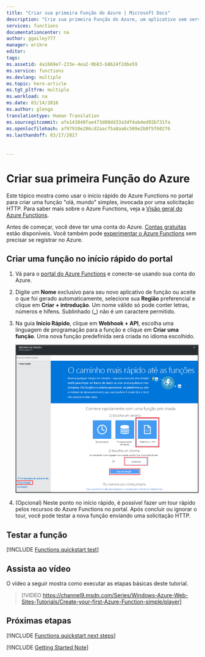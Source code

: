 ```yaml
---
title: "Criar sua primeira Função do Azure | Microsoft Docs"
description: "Crie sua primeira Função do Azure, um aplicativo sem servidor, em menos de dois minutos."
services: functions
documentationcenter: na
author: ggailey777
manager: erikre
editor: 
tags: 
ms.assetid: 4a1669e7-233e-4ea2-9b83-b8624f2dbe59
ms.service: functions
ms.devlang: multiple
ms.topic: hero-article
ms.tgt_pltfrm: multiple
ms.workload: na
ms.date: 03/14/2016
ms.author: glenga
translationtype: Human Translation
ms.sourcegitcommit: afe143848fae473d08dd33a3df4ab4ed92b731fa
ms.openlocfilehash: a797910e286cd2aacf5a8aa6c509e2b0f5f60276
ms.lasthandoff: 03/17/2017


---
```

# <a name="create-your-first-azure-function"></a>Criar sua primeira Função do Azure

Este tópico mostra como usar o início rápido do Azure Functions no portal para criar uma função "olá, mundo" simples, invocada por uma solicitação HTTP. Para saber mais sobre o Azure Functions, veja a [Visão geral do Azure Functions](functions-overview.md).

Antes de começar, você deve ter uma conta do Azure. [Contas gratuitas](https://azure.microsoft.com/free/) estão disponíveis. Você também pode [experimentar o Azure Functions](https://azure.microsoft.com/try/app-service/functions/) sem precisar se registrar no Azure.

## <a name="create-a-function-from-the-portal-quickstart"></a>Criar uma função no início rápido do portal

1. Vá para o [portal do Azure Functions](https://functions.azure.com/signin) e conecte-se usando sua conta do Azure. 
 
2. Digite um **Nome** exclusivo para seu novo aplicativo de função ou aceite o que foi gerado automaticamente, selecione sua **Região** preferencial e clique em **Criar + introdução**. Um nome válido só pode conter letras, números e hifens. Sublinhado (**_**) não é um caractere permitido.

3. Na guia **Início Rápido**, clique em **Webhook + API**, escolha uma linguagem de programação para a função e clique em **Criar uma função**. Uma nova função predefinida será criada no idioma escolhido. 
   
    ![](./media/functions-create-first-azure-function/function-app-quickstart-node-webhook.png)

4. (Opcional) Neste ponto no início rápido, é possível fazer um tour rápido pelos recursos do Azure Functions no portal. Após concluir ou ignorar o tour, você pode testar a nova função enviando uma solicitação HTTP.

## <a name="test-the-function"></a>Testar a função
[!INCLUDE [Functions quickstart test](../../includes/functions-quickstart-test.md)]

## <a name="watch-the-video"></a>Assista ao vídeo
O vídeo a seguir mostra como executar as etapas básicas deste tutorial. 

> [!VIDEO https://channel9.msdn.com/Series/Windows-Azure-Web-Sites-Tutorials/Create-your-first-Azure-Function-simple/player]
> 


## <a name="next-steps"></a>Próximas etapas
[!INCLUDE [Functions quickstart next steps](../../includes/functions-quickstart-next-steps.md)]

[!INCLUDE [Getting Started Note](../../includes/functions-get-help.md)]


